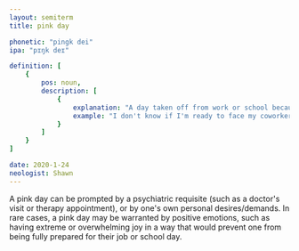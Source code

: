 ```yaml
---
layout: semiterm
title: pink day

phonetic: "pingk dei"
ipa: "pɪŋk deɪ"

definition: [
	{
		pos: noun,
		description: [
			{
				explanation: "A day taken off from work or school because of mental health.",
				example: "I don't know if I'm ready to face my coworkers. Maybe I'll take a pink day."
			}
		]
	}
]

date: 2020-1-24
neologist: Shawn
---
```


A pink day can be prompted by a psychiatric requisite (such as a doctor's visit or therapy appointment), or by one's own personal desires/demands. In rare cases, a pink day may be warranted by positive emotions, such as having extreme or overwhelming joy in a way that would prevent one from being fully prepared for their job or school day.